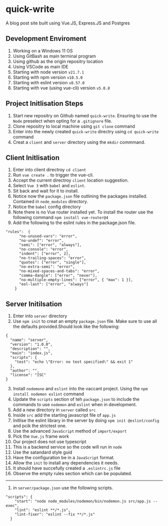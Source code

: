 # quick-write
A blog post site built using Vue.JS, Express.JS and Postgres

## Development Enviroment

1. Working on a Windows 11 OS
2. Using GitBash as main terminal program
3. Using github as the origin repositry location
4. Using VSCode as main IDE
5. Starting with node version `v21.7.1`
6. Starting with npm version `v10.5.0`
7. Starting with eslint version `v8.57.0`
8. Starting with vue (using vue-cli) version `v5.0.8`


## Project Initlisation Steps

1. Start new repositry on Github named `quick-write`. Ensuring to use the `Node` preselect when opting for a `.gitignore` file.
2. Clone repositry to local machine using `git clone` command
3. Enter into the newly created `quick-write` directry using `cd quick-write` command
4. Creat a `client` and `server` directory using the `mkdir` commmand.

## Client Initlisation
1. Enter into client directroy `cd client`
2. Run `vue create .` to trigger the vue-cli.
3. Accept the current directroy `client` location suggestion.
3. Select `Vue 3` with `babel` and `eslint`.
4. Sit back and wait for it to install.
5. Notice now the `package.json` file outlining the packages installed. Contained in `node_modules` directory.
7. Notice the `babel` config directory
8. Note there is no Vue router installed yet. To install the router use the following command `npm install vue-router@4`
9. Add the following to the eslint rules in the package.json file.
```    
"rules":  {
      "no-unused-vars": "error",
      "no-undef": "error",
      "semi": ["error", "always"],
      "no-console": "error",
      "indent": ["error", 2],
      "no-trailing-spaces": "error",
      "quotes": ["error", "single"],
      "no-extra-semi": "error",
      "no-mixed-spaces-and-tabs": "error",
      "comma-dangle": ["error", "never"],
      "no-multiple-empty-lines": ["error", { "max": 1 }],
      "eol-last": ["error", "always"]
    }
```

## Server Initilsation
1. Enter into `server` directory
2. Use `npm init` to creat an empty `package.json` file. Make sure to use all the defaults provided.Should look like the following:
```
{
  "name": "server",
  "version": "1.0.0",
  "description": "",
  "main": "index.js",
  "scripts": {
    "test": "echo \"Error: no test specified\" && exit 1"
  },
  "author": "",
  "license": "ISC"
}
```
3. Install `nodemone` and `eslint`  into the vaccant project. Using the `npm install nodemon eslint` command
4. Update the `scripts` section of teh `package.json` to include the commands to use `nodemon` and `eslint` when in development.
5. Add a new directory in `server` called `src`
6. Inside `src` add the starting javascript file of `app.js`
7. Initlise the eslint library  in the server by doing `npm init @eslint/config` and pcik the strictest one.
8. Use the advanced `JavaScript` method of `import/export`
9. Pick the `Vue.js` frame work
10. Our project does not use typescript
11. This is a backend service so the code will run in `node`
12. Use the satandard style guid
13. Have the configuration be in a `JavaScript` format.
14. Allow the `init` to install any dependencies it needs.
15. It should have succefully created a `.eslintrc.js` file
16. Observe the empty rules section which can be populated.
---
1. in `server/package.json` use the following scripts.
```
"scripts": {
    "start": "node node_modules/nodemon/bin/nodemon.js src/app.js --exec",
    "lint": "eslint **/*.js",
    "lint-fixer": "eslint --fix **/*.js"
  }
```
